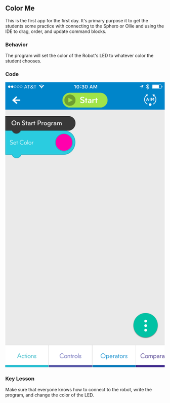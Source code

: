 ## Color Me

This is the first app for the first day. It's primary purpose it to get the students some practice with connecting to the Sphero or Ollie and using the IDE to drag, order, and update command blocks.

### Behavior

The program will set the color of the Robot's LED to whatever color the student chooses.

### Code

<img src="ColorMe.PNG" alt="Image of Program Code" style="Height: 600;"/>

### Key Lesson

Make sure that everyone knows how to connect to the robot, write the program, and change the color of the LED.
